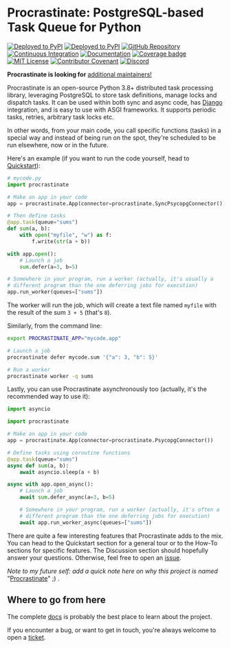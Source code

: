 # Procrastinate: PostgreSQL-based Task Queue for Python

[![Deployed to PyPI](https://img.shields.io/pypi/v/procrastinate?logo=pypi&logoColor=white)](https://pypi.org/pypi/procrastinate)
[![Deployed to PyPI](https://img.shields.io/pypi/pyversions/procrastinate?logo=pypi&logoColor=white)](https://pypi.org/pypi/procrastinate)
[![GitHub Repository](https://img.shields.io/github/stars/procrastinate-org/procrastinate?style=flat&logo=github&color=brightgreen)](https://github.com/procrastinate-org/procrastinate/)
[![Continuous Integration](https://img.shields.io/github/actions/workflow/status/procrastinate-org/procrastinate/ci.yml?logo=github&branch=main)](https://github.com/procrastinate-org/procrastinate/actions?workflow=CI)
[![Documentation](https://img.shields.io/readthedocs/procrastinate/stable?logo=read-the-docs&logoColor=white)](https://procrastinate.readthedocs.io/en/stable/badge=stable)
[![Coverage badge](https://raw.githubusercontent.com/procrastinate-org/procrastinate/python-coverage-comment-action-data/badge.svg)](https://htmlpreview.github.io/?https://github.com/procrastinate-org/procrastinate/blob/python-coverage-comment-action-data/htmlcov/index.html)
[![MIT License](https://img.shields.io/github/license/procrastinate-org/procrastinate?logo=open-source-initiative&logoColor=white)](https://github.com/procrastinate-org/procrastinate/blob/main/LICENSE)
[![Contributor Covenant](https://img.shields.io/badge/Contributor%20Covenant-v1.4%20adopted-ff69b4.svg)](https://github.com/procrastinate-org/procrastinate/blob/main/CODE_OF_CONDUCT.md)
[![Discord](https://img.shields.io/discord/1197292025725329549?logo=discord&logoColor=white&label=Discord&color=%237289da)](https://discord.gg/JWZeNq6P6Z)

**Procrastinate is looking for** [additional maintainers!](https://github.com/procrastinate-org/procrastinate/discussions/748)

Procrastinate is an open-source Python 3.8+ distributed task processing
library, leveraging PostgreSQL to store task definitions, manage locks and
dispatch tasks. It can be used within both sync and async code,
has [Django](howto/django/configuration) integration, and is easy to use with ASGI frameworks.
It supports periodic tasks, retries, arbitrary task locks etc.

In other words, from your main code, you call specific functions (tasks) in a
special way and instead of being run on the spot, they're scheduled to
be run elsewhere, now or in the future.

Here's an example (if you want to run the code yourself, head to [Quickstart]):

```python
# mycode.py
import procrastinate

# Make an app in your code
app = procrastinate.App(connector=procrastinate.SyncPsycopgConnector())

# Then define tasks
@app.task(queue="sums")
def sum(a, b):
    with open("myfile", "w") as f:
        f.write(str(a + b))

with app.open():
    # Launch a job
    sum.defer(a=3, b=5)

# Somewhere in your program, run a worker (actually, it's usually a
# different program than the one deferring jobs for execution)
app.run_worker(queues=["sums"])
```

The worker will run the job, which will create a text file
named `myfile` with the result of the sum `3 + 5` (that's `8`).

Similarly, from the command line:

```bash
export PROCRASTINATE_APP="mycode.app"

# Launch a job
procrastinate defer mycode.sum '{"a": 3, "b": 5}'

# Run a worker
procrastinate worker -q sums
```

Lastly, you can use Procrastinate asynchronously too (actually, it's the
recommended way to use it):

```python
import asyncio

import procrastinate

# Make an app in your code
app = procrastinate.App(connector=procrastinate.PsycopgConnector())

# Define tasks using coroutine functions
@app.task(queue="sums")
async def sum(a, b):
    await asyncio.sleep(a + b)

async with app.open_async():
    # Launch a job
    await sum.defer_async(a=3, b=5)

    # Somewhere in your program, run a worker (actually, it's often a
    # different program than the one deferring jobs for execution)
    await app.run_worker_async(queues=["sums"])
```

There are quite a few interesting features that Procrastinate adds to the mix.
You can head to the Quickstart section for a general tour or
to the How-To sections for specific features. The Discussion
section should hopefully answer your questions. Otherwise,
feel free to open an [issue](https://github.com/procrastinate-org/procrastinate/issues).

*Note to my future self: add a quick note here on why this project is named*
"[Procrastinate]" ;) .

<!--Below this line is content that will appear in the GitHub Readme but not in the
Sphinx doc: end-of-index-doc -->

## Where to go from here

The complete [docs] is probably the best place to learn about the project.

If you encounter a bug, or want to get in touch, you're always welcome to open a
[ticket].

[docs]: https://procrastinate.readthedocs.io/
[procrastinate]: https://en.wikipedia.org/wiki/Procrastination
[quickstart]: https://procrastinate.readthedocs.io/en/stable/quickstart.html
[ticket]: https://github.com/procrastinate-org/procrastinate/issues/new
